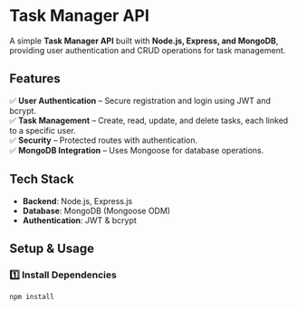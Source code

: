 # Task Manager API

A simple **Task Manager API** built with **Node.js, Express, and MongoDB**, providing user authentication and CRUD operations for task management.

## Features
✅ **User Authentication** – Secure registration and login using JWT and bcrypt.  
✅ **Task Management** – Create, read, update, and delete tasks, each linked to a specific user.  
✅ **Security** – Protected routes with authentication.  
✅ **MongoDB Integration** – Uses Mongoose for database operations.  

## Tech Stack
- **Backend**: Node.js, Express.js  
- **Database**: MongoDB (Mongoose ODM)  
- **Authentication**: JWT & bcrypt  

## Setup & Usage
### 1️⃣ Install Dependencies
```sh
npm install

